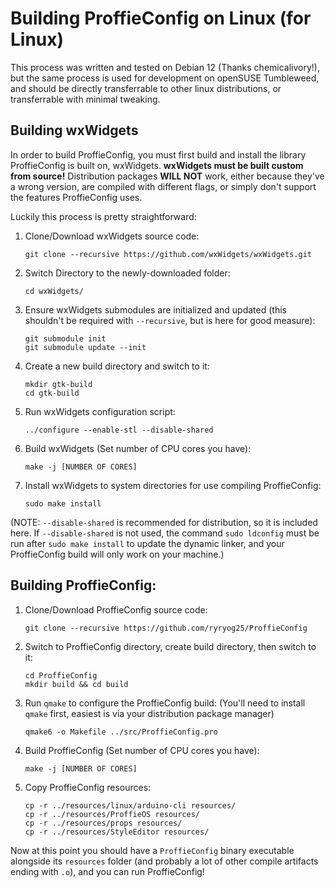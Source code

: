 # Building ProffieConfig on Linux (for Linux)

This process was written and tested on Debian 12 (Thanks chemicalivory!), but the same process is used for development on openSUSE Tumbleweed, and should be directly transferrable to other linux distributions, or transferrable with minimal tweaking.

## Building wxWidgets

In order to build ProffieConfig, you must first build and install the library ProffieConfig is built on, wxWidgets. **wxWidgets must be built custom from source!** Distribution packages **WILL NOT** work, either because they've a wrong version, are compiled with different flags, or simply don't support the features ProffieConfig uses.

Luckily this process is pretty straightforward:

1. Clone/Download wxWidgets source code:
	```
	git clone --recursive https://github.com/wxWidgets/wxWidgets.git
	```
1. Switch Directory to the newly-downloaded folder:
	```
	cd wxWidgets/
	```
1. Ensure wxWidgets submodules are initialized and updated (this shouldn't be required with `--recursive`, but is here for good measure):
	```
	git submodule init
	git submodule update --init
	```
1. Create a new build directory and switch to it:
	```
	mkdir gtk-build
	cd gtk-build
	```
1. Run wxWidgets configuration script:
	```
	../configure --enable-stl --disable-shared
	```
1. Build wxWidgets (Set number of CPU cores you have):
	```
	make -j [NUMBER OF CORES]
	```
1. Install wxWidgets to system directories for use compiling ProffieConfig:
	```
	sudo make install
	```

(NOTE: `--disable-shared` is recommended for distribution, so it is included here. If `--disable-shared` is not used, the command `sudo ldconfig` must be run after `sudo make install` to update the dynamic linker, and your ProffieConfig build will only work on your machine.)

## Building ProffieConfig:

1. Clone/Download ProffieConfig source code:
	```
	git clone --recursive https://github.com/ryryog25/ProffieConfig
	```
1. Switch to ProffieConfig directory, create build directory, then switch to it:
	```
	cd ProffieConfig
	mkdir build && cd build
	```
1. Run `qmake` to configure the ProffieConfig build: 
	(You'll need to install `qmake` first, easiest is via your distribution package manager)
	```
	qmake6 -o Makefile ../src/ProffieConfig.pro
	```
1. Build ProffieConfig (Set number of CPU cores you have):
	```
	make -j [NUMBER OF CORES]
	```
1. Copy ProffieConfig resources:
	```
	cp -r ../resources/linux/arduino-cli resources/
	cp -r ../resources/ProffieOS resources/
	cp -r ../resources/props resources/
	cp -r ../resources/StyleEditor resources/
	```

Now at this point you should have a `ProffieConfig` binary executable alongside its `resources` folder (and probably a lot of other compile artifacts ending with `.o`), and you can run ProffieConfig!
